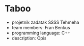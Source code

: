 # Taboo
- projetnik zadatak SSSS Tehmeha
- team members: Fran Benkus
- programming language: C++
- description: Opis
